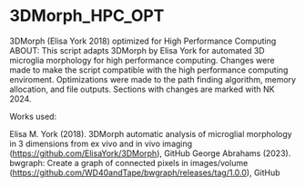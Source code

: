 # 3DMorph_HPC_OPT
3DMorph (Elisa York 2018) optimized for High Performance Computing
ABOUT: This script adapts 3DMorph by Elisa York for automated 3D microglia morphology for high performance computing. Changes were made to make the script compatible with the high performance computing enviroment. Optimizations were made to the path finding algorithm, memory allocation, and file outputs. Sections with changes are marked with NK 2024.


Works used:

Elisa M. York (2018). 3DMorph automatic analysis of microglial morphology in 3 dimensions from ex vivo and in vivo imaging (https://github.com/ElisaYork/3DMorph), GitHub
George Abrahams (2023). bwgraph: Create a graph of connected pixels in images/volume (https://github.com/WD40andTape/bwgraph/releases/tag/1.0.0), GitHub
